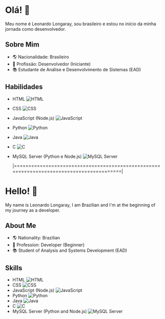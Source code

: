 # Olá! 👋

Meu nome é Leonardo Longaray, sou brasileiro e estou no início da minha jornada como desenvolvedor.

## Sobre Mim
- 🌎 Nacionalidade: Brasileiro
- 💼 Profissão: Desenvolvedor (Iniciante)
- 📚 Estudante de Análise e Desenvolvimento de Sistemas (EAD)

## Habilidades
- HTML ![HTML](https://img.shields.io/badge/profici%C3%AAncia-Iniciante-green)
- CSS ![CSS](https://img.shields.io/badge/profici%C3%AAncia-Iniciante-green)
- JavaScript (Node.js) ![JavaScript](https://img.shields.io/badge/profici%C3%AAncia-Iniciante-green)
- Python ![Python](https://img.shields.io/badge/profici%C3%AAncia-Iniciante%20a%20Intermedi%C3%A1rio-yellowgreen)
- Java ![Java](https://img.shields.io/badge/profici%C3%AAncia-B%C3%A1sico-red)
- C ![C](https://img.shields.io/badge/profici%C3%AAncia-Intermedi%C3%A1rio-yellow)
- MySQL Server (Python e Node.js) ![MySQL Server](https://img.shields.io/badge/profici%C3%AAncia-Iniciante%20a%20Intermedi%C3%A1rio-yellowgreen)

  |=========================================================================================|

# Hello! 👋

My name is Leonardo Longaray, I am Brazilian and I'm at the beginning of my journey as a developer.

## About Me
- 🌎 Nationality: Brazilian
- 💼 Profession: Developer (Beginner)
- 📚 Student of Analysis and Systems Development (EAD)

## Skills
- HTML ![HTML](https://img.shields.io/badge/proficiency-Beginner-green)
- CSS ![CSS](https://img.shields.io/badge/proficiency-Beginner-green)
- JavaScript (Node.js) ![JavaScript](https://img.shields.io/badge/proficiency-Beginner-green)
- Python ![Python](https://img.shields.io/badge/proficiency-Beginner%20to%20Intermediate-yellowgreen)
- Java ![Java](https://img.shields.io/badge/proficiency-Basic-red)
- C ![C](https://img.shields.io/badge/proficiency-Intermediate-yellow)
- MySQL Server (Python and Node.js) ![MySQL Server](https://img.shields.io/badge/proficiency-Beginner%20to%20Intermediate-yellowgreen)
